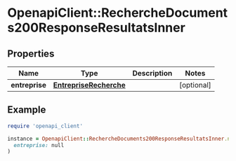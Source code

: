 # OpenapiClient::RechercheDocuments200ResponseResultatsInner

## Properties

| Name | Type | Description | Notes |
| ---- | ---- | ----------- | ----- |
| **entreprise** | [**EntrepriseRecherche**](EntrepriseRecherche.md) |  | [optional] |

## Example

```ruby
require 'openapi_client'

instance = OpenapiClient::RechercheDocuments200ResponseResultatsInner.new(
  entreprise: null
)
```

